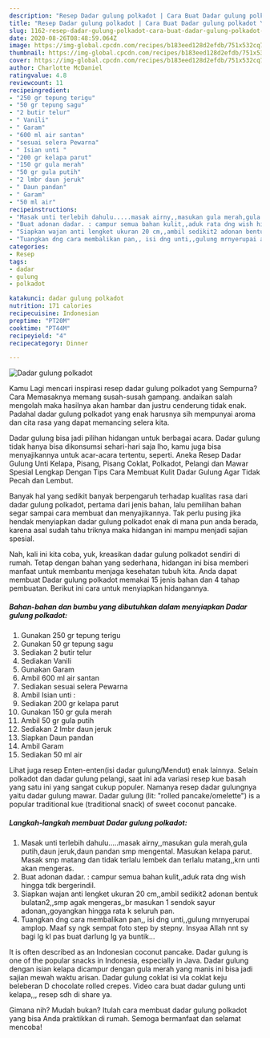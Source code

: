 ```yaml
---
description: "Resep Dadar gulung polkadot | Cara Buat Dadar gulung polkadot Yang Enak dan Simpel"
title: "Resep Dadar gulung polkadot | Cara Buat Dadar gulung polkadot Yang Enak dan Simpel"
slug: 1162-resep-dadar-gulung-polkadot-cara-buat-dadar-gulung-polkadot-yang-enak-dan-simpel
date: 2020-08-26T08:48:59.064Z
image: https://img-global.cpcdn.com/recipes/b183eed128d2efdb/751x532cq70/dadar-gulung-polkadot-foto-resep-utama.jpg
thumbnail: https://img-global.cpcdn.com/recipes/b183eed128d2efdb/751x532cq70/dadar-gulung-polkadot-foto-resep-utama.jpg
cover: https://img-global.cpcdn.com/recipes/b183eed128d2efdb/751x532cq70/dadar-gulung-polkadot-foto-resep-utama.jpg
author: Charlotte McDaniel
ratingvalue: 4.8
reviewcount: 11
recipeingredient:
- "250 gr tepung terigu"
- "50 gr tepung sagu"
- "2 butir telur"
- " Vanili"
- " Garam"
- "600 ml air santan"
- "sesuai selera Pewarna"
- " Isian unti "
- "200 gr kelapa parut"
- "150 gr gula merah"
- "50 gr gula putih"
- "2 lmbr daun jeruk"
- " Daun pandan"
- " Garam"
- "50 ml air"
recipeinstructions:
- "Masak unti terlebih dahulu.....masak airny,,masukan gula merah,gula putih,daun jeruk,daun pandan smp mengental. Masukan kelapa parut. Masak smp matang dan tidak terlalu lembek dan terlalu matang,,krn unti akan mengeras."
- "Buat adonan dadar. : campur semua bahan kulit,,aduk rata dng wish hingga tdk bergerindil."
- "Siapkan wajan anti lengket ukuran 20 cm,,ambil sedikit2 adonan bentuk bulatan2,,smp agak mengeras,,br masukan 1 sendok sayur adonan,,goyangkan hingga rata k seluruh pan."
- "Tuangkan dng cara membalikan pan,, isi dng unti,,gulung mrnyerupai amplop. Maaf sy ngk sempat foto step by stepny. Insyaa Allah nnt sy bagi lg kl pas buat darlung lg ya buntik..."
categories:
- Resep
tags:
- dadar
- gulung
- polkadot

katakunci: dadar gulung polkadot 
nutrition: 171 calories
recipecuisine: Indonesian
preptime: "PT20M"
cooktime: "PT44M"
recipeyield: "4"
recipecategory: Dinner

---
```



![Dadar gulung polkadot](https://img-global.cpcdn.com/recipes/b183eed128d2efdb/751x532cq70/dadar-gulung-polkadot-foto-resep-utama.jpg)

Kamu Lagi mencari inspirasi resep dadar gulung polkadot yang Sempurna? Cara Memasaknya memang susah-susah gampang. andaikan salah mengolah maka hasilnya akan hambar dan justru cenderung tidak enak. Padahal dadar gulung polkadot yang enak harusnya sih mempunyai aroma dan cita rasa yang dapat memancing selera kita.

Dadar gulung bisa jadi pilihan hidangan untuk berbagai acara. Dadar gulung tidak hanya bisa dikonsumsi sehari-hari saja lho, kamu juga bisa menyajikannya untuk acar-acara tertentu, seperti. Aneka Resep Dadar Gulung Unti Kelapa, Pisang, Pisang Coklat, Polkadot, Pelangi dan Mawar Spesial Lengkap Dengan Tips Cara Membuat Kulit Dadar Gulung Agar Tidak Pecah dan Lembut.

Banyak hal yang sedikit banyak berpengaruh terhadap kualitas rasa dari dadar gulung polkadot, pertama dari jenis bahan, lalu pemilihan bahan segar sampai cara membuat dan menyajikannya. Tak perlu pusing jika hendak menyiapkan dadar gulung polkadot enak di mana pun anda berada, karena asal sudah tahu triknya maka hidangan ini mampu menjadi sajian spesial.


Nah, kali ini kita coba, yuk, kreasikan dadar gulung polkadot sendiri di rumah. Tetap dengan bahan yang sederhana, hidangan ini bisa memberi manfaat untuk membantu menjaga kesehatan tubuh kita. Anda dapat membuat Dadar gulung polkadot memakai 15 jenis bahan dan 4 tahap pembuatan. Berikut ini cara untuk menyiapkan hidangannya.

<!--inarticleads1-->

##### Bahan-bahan dan bumbu yang dibutuhkan dalam menyiapkan Dadar gulung polkadot:

1. Gunakan 250 gr tepung terigu
1. Gunakan 50 gr tepung sagu
1. Sediakan 2 butir telur
1. Sediakan  Vanili
1. Gunakan  Garam
1. Ambil 600 ml air santan
1. Sediakan sesuai selera Pewarna
1. Ambil  Isian unti :
1. Sediakan 200 gr kelapa parut
1. Gunakan 150 gr gula merah
1. Ambil 50 gr gula putih
1. Sediakan 2 lmbr daun jeruk
1. Siapkan  Daun pandan
1. Ambil  Garam
1. Sediakan 50 ml air


Lihat juga resep Enten-enten(isi dadar gulung/Mendut) enak lainnya. Selain polkadot dan dadar gulung pelangi, saat ini ada variasi resep kue basah yang satu ini yang sangat cukup populer. Namanya resep dadar gulungnya yaitu dadar gulung mawar. Dadar gulung (lit: &#34;rolled pancake/omelette&#34;) is a popular traditional kue (traditional snack) of sweet coconut pancake. 

<!--inarticleads2-->

##### Langkah-langkah membuat Dadar gulung polkadot:

1. Masak unti terlebih dahulu.....masak airny,,masukan gula merah,gula putih,daun jeruk,daun pandan smp mengental. Masukan kelapa parut. Masak smp matang dan tidak terlalu lembek dan terlalu matang,,krn unti akan mengeras.
1. Buat adonan dadar. : campur semua bahan kulit,,aduk rata dng wish hingga tdk bergerindil.
1. Siapkan wajan anti lengket ukuran 20 cm,,ambil sedikit2 adonan bentuk bulatan2,,smp agak mengeras,,br masukan 1 sendok sayur adonan,,goyangkan hingga rata k seluruh pan.
1. Tuangkan dng cara membalikan pan,, isi dng unti,,gulung mrnyerupai amplop. Maaf sy ngk sempat foto step by stepny. Insyaa Allah nnt sy bagi lg kl pas buat darlung lg ya buntik...


It is often described as an Indonesian coconut pancake. Dadar gulung is one of the popular snacks in Indonesia, especially in Java. Dadar gulung dengan isian kelapa dicampur dengan gula merah yang manis ini bisa jadi sajian mewah waktu arisan. Dadar gulung coklat isi vla coklat keju beleberan D chocolate rolled crepes. Video cara buat dadar gulung unti kelapa,,, resep sdh di share ya. 

Gimana nih? Mudah bukan? Itulah cara membuat dadar gulung polkadot yang bisa Anda praktikkan di rumah. Semoga bermanfaat dan selamat mencoba!
